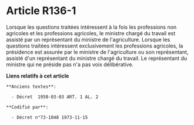 # Article R136-1

Lorsque les questions traitées intéressent à la fois les professions non agricoles et les professions agricoles, le ministre
chargé du travail est assisté par un représentant du ministre de l'agriculture. Lorsque les questions traitées intéressent
exclusivement les professions agricoles, la présidence est assurée par le ministre de l'agriculture ou son représentant,
assisté d'un représentant du ministre chargé du travail. Le représentant du ministre qui ne préside pas n'a pas voix
délibérative.

**Liens relatifs à cet article**

	**Anciens textes**:

	  - Décret  1950-03-03 ART. 1 AL. 2

	**Codifié par**:

	  - Décret n°73-1048 1973-11-15
